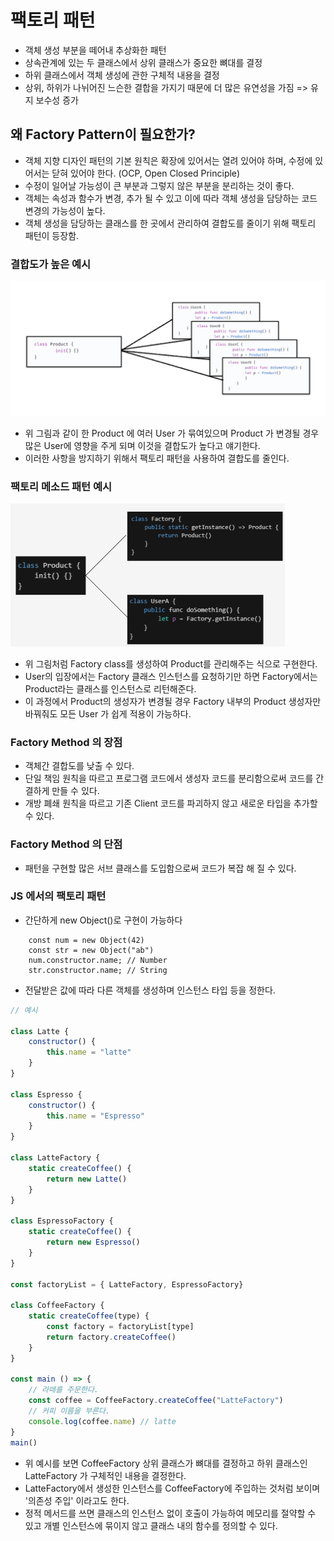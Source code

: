 # 팩토리 패턴

- 객체 생성 부분을 떼어내 추상화한 패턴
- 상속관계에 있는 두 클래스에서 상위 클래스가 중요한 뼈대를 결정
- 하위 클래스에서 객체 생성에 관한 구체적 내용을 결정
- 상위, 하위가 나뉘어진 느슨한 결합을 가지기 때문에 더 많은 유연성을 가짐 => 유지 보수성 증가

## 왜 Factory Pattern이 필요한가?

- 객체 지향 디자인 패턴의 기본 원칙은 확장에 있어서는 열려 있어야 하며, 수정에 있어서는 닫혀 있어야 한다. (OCP, Open Closed Principle)
- 수정이 일어날 가능성이 큰 부분과 그렇지 않은 부분을 분리하는 것이 좋다.
- 객체는 속성과 함수가 변경, 추가 될 수 있고 이에 따라 객체 생성을 담당하는 코드 변경의 가능성이 높다.
- 객체 생성을 담당하는 클래스를 한 곳에서 관리하여 결합도를 줄이기 위해 팩토리 패턴이 등장함.

### 결합도가 높은 예시

![combination](image.png)

- 위 그림과 같이 한 Product 에 여러 User 가 묶여있으며 Product 가 변경될 경우 많은 User에 영향을 주게 되며 이것을 결합도가 높다고 얘기한다.
- 이러한 사항을 방지하기 위해서 팩토리 패턴을 사용하여 결합도를 줄인다.

### 팩토리 메소드 패턴 예시

![example](image-1.png)

- 위 그림처럼 Factory class를 생성하여 Product를 관리해주는 식으로 구현한다.
- User의 입장에서는 Factory 클래스 인스턴스를 요청하기만 하면 Factory에서는 Product라는 클래스를 인스턴스로 리턴해준다.
- 이 과정에서 Product의 생성자가 변경될 경우 Factory 내부의 Product 생성자만 바꿔줘도 모든 User 가 쉽게 적용이 가능하다.

### Factory Method 의 장점

- 객체간 결합도를 낮출 수 있다.
- 단일 책임 원칙을 따르고 프로그램 코드에서 생성자 코드를 분리함으로써 코드를 간결하게 만들 수 있다.
- 개방 폐쇄 원칙을 따르고 기존 Client 코드를 파괴하지 않고 새로운 타입을 추가할 수 있다.

### Factory Method 의 단점

- 패턴을 구현할 많은 서브 클래스를 도입함으로써 코드가 복잡 해 질 수 있다.

### JS 에서의 팩토리 패턴

- 간단하게 new Object()로 구현이 가능하다

```JS
    const num = new Object(42)
    const str = new Object("ab")
    num.constructor.name; // Number
    str.constructor.name; // String
```

- 전달받은 값에 따라 다른 객체를 생성하며 인스턴스 타입 등을 정한다.

```JavaScript
// 예시

class Latte {
    constructor() {
        this.name = "latte"
    }
}

class Espresso {
    constructor() {
        this.name = "Espresso"
    }
}

class LatteFactory {
    static createCoffee() {
        return new Latte()
    }
}

class EspressoFactory {
    static createCoffee() {
        return new Espresso()
    }
}

const factoryList = { LatteFactory, EspressoFactory}

class CoffeeFactory {
    static createCoffee(type) {
        const factory = factoryList[type]
        return factory.createCoffee()
    }
}

const main () => {
    // 라떼를 주문한다.
    const coffee = CoffeeFactory.createCoffee("LatteFactory")
    // 커피 이름을 부른다.
    console.log(coffee.name) // latte
}
main()
```

- 위 예시를 보면 CoffeeFactory 상위 클래스가 뼈대를 결정하고 하위 클래스인 LatteFactory 가 구체적인 내용을 결정한다.
- LatteFactory에서 생성한 인스턴스를 CoffeeFactory에 주입하는 것처럼 보이며 '의존성 주입' 이라고도 한다.
- 정적 메서드를 쓰면 클래스의 인스턴스 없이 호출이 가능하여 메모리를 절약할 수 있고 개별 인스턴스에 묶이지 않고 클래스 내의 함수를 정의할 수 있다.
